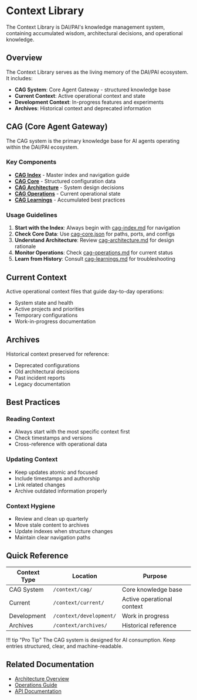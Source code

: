 # Context Library

The Context Library is DAI/PAI's knowledge management system, containing accumulated wisdom, architectural decisions, and operational knowledge.

## Overview

The Context Library serves as the living memory of the DAI/PAI ecosystem. It includes:

- **CAG System**: Core Agent Gateway - structured knowledge base
- **Current Context**: Active operational context and state
- **Development Context**: In-progress features and experiments
- **Archives**: Historical context and deprecated information

## CAG (Core Agent Gateway)

The CAG system is the primary knowledge base for AI agents operating within the DAI/PAI ecosystem.

### Key Components

- [**CAG Index**](cag/cag-index.md) - Master index and navigation guide
- [**CAG Core**](cag/cag-core.json) - Structured configuration data
- [**CAG Architecture**](cag/cag-architecture.md) - System design decisions
- [**CAG Operations**](cag/cag-operations.md) - Current operational state
- [**CAG Learnings**](cag/cag-learnings.md) - Accumulated best practices

### Usage Guidelines

1. **Start with the Index**: Always begin with [cag-index.md](cag/cag-index.md) for navigation
2. **Check Core Data**: Use [cag-core.json](cag/cag-core.json) for paths, ports, and configs
3. **Understand Architecture**: Review [cag-architecture.md](cag/cag-architecture.md) for design rationale
4. **Monitor Operations**: Check [cag-operations.md](cag/cag-operations.md) for current status
5. **Learn from History**: Consult [cag-learnings.md](cag/cag-learnings.md) for troubleshooting

## Current Context

Active operational context files that guide day-to-day operations:

- System state and health
- Active projects and priorities
- Temporary configurations
- Work-in-progress documentation

## Archives

Historical context preserved for reference:

- Deprecated configurations
- Old architectural decisions
- Past incident reports
- Legacy documentation

## Best Practices

### Reading Context
- Always start with the most specific context first
- Check timestamps and versions
- Cross-reference with operational data

### Updating Context
- Keep updates atomic and focused
- Include timestamps and authorship
- Link related changes
- Archive outdated information properly

### Context Hygiene
- Review and clean up quarterly
- Move stale content to archives
- Update indexes when structure changes
- Maintain clear navigation paths

## Quick Reference

| Context Type | Location | Purpose |
|--------------|----------|---------|
| CAG System | `/context/cag/` | Core knowledge base |
| Current | `/context/current/` | Active operational context |
| Development | `/context/development/` | Work in progress |
| Archives | `/context/archives/` | Historical reference |

!!! tip "Pro Tip"
    The CAG system is designed for AI consumption. Keep entries structured, clear, and machine-readable.

## Related Documentation

- [Architecture Overview](../architecture/index.md)
- [Operations Guide](../operations/daily-maintenance.md)
- [API Documentation](../api/index.md)
